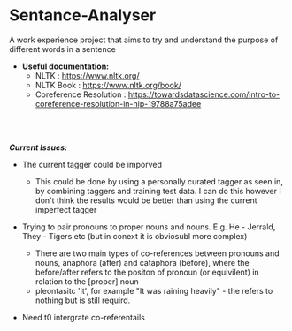 # Sentance-Analyser
A work experience project that aims to try and understand the purpose of different words in a sentence

- **Useful documentation:**
	- NLTK : https://www.nltk.org/
	- NLTK Book : https://www.nltk.org/book/
	- Coreference Resolution : https://towardsdatascience.com/intro-to-coreference-resolution-in-nlp-19788a75adee
<br>
<br>

_**Current Issues:**_
- The current tagger could be imporved
    - This could be done by using a personally curated tagger as seen in, by combining taggers and training test data. I can do this however I don't think the results would be better than using the current imperfect tagger

- Trying to pair pronouns to proper nouns and nouns. E.g. He - Jerrald, They - Tigers etc (but in conext it is obviosubl more complex)
    - There are two main types of co-references between pronouns and nouns, anaphora (after) and cataphora (before), where the before/after refers to the positon of pronoun (or equivilent) in relation to the [proper] noun
    - pleontasitc 'it', for example "It was raining heavily" - the refers to nothing but is still requird.
- Need t0 intergrate co-referentails
